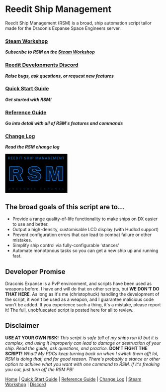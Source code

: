# Reedit Ship Management

Reedit Ship Management (RSM) is a broad, ship automation script tailor made for the Draconis Expanse Space Engineers server.

### [Steam Workshop](https://steamcommunity.com/sharedfiles/filedetails/?id=2911212140)
***Subscribe to RSM on the [Steam Workshop](https://steamcommunity.com/sharedfiles/filedetails/?id=2911212140)***
### [Reedit Developments Discord](https://discord.gg/Z7UtZBBe)
***Raise bugs, ask questions, or request new features***
### [Quick Start Guide](https://github.com/christorreed/ReeditShipManagement/blob/main/README.QuickStartGuide.md)
***Get started with RSM!***
### [Reference Guide](https://github.com/christorreed/ReeditShipManagement/blob/main/README.ReferenceGuide.md)
***Go into detail with all of RSM's features and commands***
### [Change Log](https://github.com/christorreed/ReeditShipManagement/blob/main/README.ChangeLog.md)
***Read the RSM change log***

<img src="/thumb.png" alt="RSM" width="200"/>

## The broad goals of this script are to...

* Provide a range quality-of-life functionality to make ships on DX easier to use and better.
* Output a high-density, customisable LCD display (with Hudlcd support)
* Prevent configuration errors that can lead to combat failure or other mistakes.
* Simplify ship control via fully-configurable 'stances'
* Automate monotonous tasks so you can get a new ship up and running fast.

## Developer Promise

Draconis Expanse is a PvP environment, and scripts have been used as weapons before.  I have and will do that on other scripts, but **WE DON'T DO THAT HERE**.  As long as it's me (christophuck) handling the development of the script, it won't be used as a weapon, and I guarantee malicious code won't be added.  If you experience such a thing, it's a mistake, please report it!  The full, unobfuscated script is posted here for all to review.

## Disclaimer

**USE AT YOUR OWN RISK!**
*This script is safe (all of my ships run it) but it is complex, and using it improperly can lead to damage or destruction of your ship.  Read the guide, ask questions, and practice.*
**DON'T FIGHT THE SCRIPT!**
*What? My PDCs keep turning back on when I switch them off! lol, RSM is doing that, and for good reason.  There's probably a stance or other option to achieve what you want with one command to RSM. If it's freaking you out, just turn off the RSM PB!*

[Home](https://github.com/christorreed/ReeditShipManagement/) | [Quick Start Guide](https://github.com/christorreed/ReeditShipManagement/blob/main/README.QuickStartGuide.md) | [Reference Guide](https://github.com/christorreed/ReeditShipManagement/blob/main/README.ReferenceGuide.md) | [Change Log](https://github.com/christorreed/ReeditShipManagement/blob/main/README.ChangeLog.md) | [Steam Workshop](https://steamcommunity.com/sharedfiles/filedetails/?id=2911212140) | [Discord](https://discord.gg/Z7UtZBBe) 

